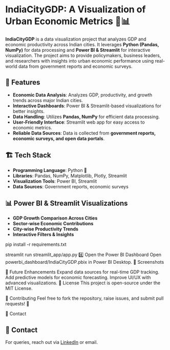 
# IndiaCityGDP: A Visualization of Urban Economic Metrics 🌆📊

**IndiaCityGDP** is a data visualization project that analyzes GDP and economic productivity across Indian cities. It leverages **Python (Pandas, NumPy)** for data processing and **Power BI & Streamlit** for interactive visualization. The project aims to provide policymakers, business leaders, and researchers with insights into urban economic performance using real-world data from government reports and economic surveys.

## 🚀 Features
- **Economic Data Analysis**: Analyzes GDP, productivity, and growth trends across major Indian cities.
- **Interactive Dashboards**: Power BI & Streamlit-based visualizations for better insights.
- **Data Handling**: Utilizes **Pandas, NumPy** for efficient data processing.
- **User-Friendly Interface**: Streamlit web app for easy access to economic metrics.
- **Reliable Data Sources**: Data is collected from **government reports, economic surveys, and open data portals**.

## 🏗️ Tech Stack
- **Programming Language**: Python 🐍
- **Libraries**: Pandas, NumPy, Matplotlib, Plotly, Streamlit
- **Visualization Tools**: Power BI, Streamlit
- **Data Sources**: Government reports, economic surveys


## 📊 Power BI & Streamlit Visualizations
- **GDP Growth Comparison Across Cities**
- **Sector-wise Economic Contributions**
- **City-wise Productivity Trends**
- **Interactive Filters & Insights**

pip install -r requirements.txt

streamlit run streamlit_app/app.py
4️⃣ Open the Power BI Dashboard
Open powerbi_dashboard/IndiaCityGDP.pbix in Power BI Desktop.
📸 Screenshots

🔮 Future Enhancements
Expand data sources for real-time GDP tracking.
Add predictive models for economic forecasting.
Improve UI/UX with advanced visualizations.
📜 License
This project is open-source under the MIT License.

🤝 Contributing
Feel free to fork the repository, raise issues, and submit pull requests! 🚀

📩 Contact
## 📩 Contact
For queries, reach out via [LinkedIn](https://www.linkedin.com/in/yashwanth-sai-kasarabada-ba4265258/) or email.


